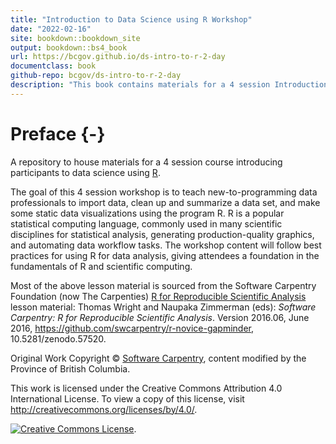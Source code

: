 ```yaml
---
title: "Introduction to Data Science using R Workshop"
date: "2022-02-16"
site: bookdown::bookdown_site
output: bookdown::bs4_book
url: https://bcgov.github.io/ds-intro-to-r-2-day
documentclass: book
github-repo: bcgov/ds-intro-to-r-2-day
description: "This book contains materials for a 4 session Introduction to R workshop"
---
```


# Preface {-}


A repository to house materials for a 4 session course introducing participants to data science using [R](https://www.r-project.org/).


The goal of this 4 session workshop is to teach new-to-programming data professionals to import data, clean up and summarize a data set, and make some static data visualizations using the program R. R is a popular statistical computing language, commonly used in many scientific disciplines for statistical analysis, generating production-quality graphics, and automating data workflow tasks. The workshop content will follow best practices for using R for data analysis, giving attendees a foundation in the fundamentals of R and scientific computing.


Most of the above lesson material is sourced from the Software Carpentry Foundation (now The Carpenties) [R for Reproducible Scientific Analysis](http://swcarpentry.github.io/r-novice-gapminder/) lesson material: Thomas Wright and Naupaka Zimmerman (eds): _Software Carpentry: R for
Reproducible Scientific Analysis_.  Version 2016.06, June 2016,
https://github.com/swcarpentry/r-novice-gapminder,
10.5281/zenodo.57520.


Original Work Copyright © [Software Carpentry](http://software-carpentry.org/), content modified by the Province of British Columbia.

This work is licensed under the Creative Commons Attribution 4.0 International License.
To view a copy of this license, visit http://creativecommons.org/licenses/by/4.0/.

[![Creative Commons License](https://i.creativecommons.org/l/by/4.0/88x31.png)](http://creativecommons.org/licenses/by/4.0/). 
